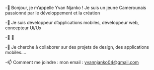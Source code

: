-👋 Bonjour, je m’appelle Yvan Njanko ! Je suis un jeune Camerounais passionné par le développement et la création

-👀 Je suis développeur d’applications mobiles, développeur web, concepteur Ui/Ux

-🌱 🎨

-💞️ Je cherche à collaborer sur des projets de design, des applications mobiles....

-📫 Comment me joindre : mon email : yvannjanko04@gmail.com
